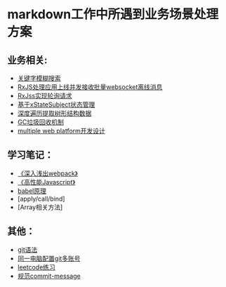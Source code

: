 # markdown工作中所遇到业务场景处理方案

## 业务相关:

* [关键字模糊搜索](./search-by-keyword/README.md)
* [RxJS处理应用上线并发接收批量websocket离线消息]()
* [RxJss实现轮询请求]()
* [基于xStateSubject状态管理]()
* [深度遍历提取树形结构数据]()
* [GC垃圾回收机制]()
* [multiple web platform开发设计]()

## 学习笔记：

* [《深入浅出webpack》]()
* [《高性能Javascript》]()
* [babel原理]()
* [apply/call/bind]
* [Array相关方法]


## 其他：

* [git语法]()
* [同一电脑配置git多账号]()
* [leetcode练习]()
* [规范commit-message]()
